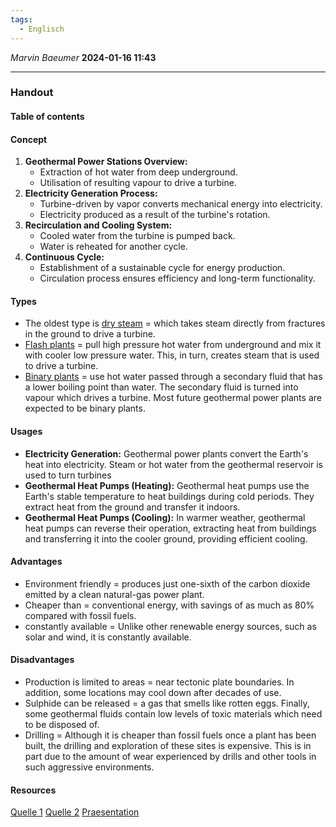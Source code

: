 ```yaml
---
tags:
  - Englisch
---
```

*Marvin Baeumer* **2024-01-16 11:43**

---
### Handout
#### Table of contents
#### Concept
1. **Geothermal Power Stations Overview:**
    - Extraction of hot water from deep underground.
    - Utilisation of resulting vapour to drive a turbine.
2. **Electricity Generation Process:**
    - Turbine-driven by vapor converts mechanical energy into electricity.
    - Electricity produced as a result of the turbine's rotation.
3. **Recirculation and Cooling System:**
    - Cooled water from the turbine is pumped back.
    - Water is reheated for another cycle.
4. **Continuous Cycle:**
    - Establishment of a sustainable cycle for energy production.
    - Circulation process ensures efficiency and long-term functionality.
#### Types
- The oldest type is [dry steam](https://www.energy.gov/eere/geothermal/electricity-generation "Dry Steam Plants") = which takes steam directly from fractures in the ground to drive a turbine.
- [Flash plants](https://www.energy.gov/eere/geothermal/electricity-generation "Flash Plants") = pull high pressure hot water from underground and mix it with cooler low pressure water. This, in turn, creates steam that is used to drive a turbine.
- [Binary plants](https://www.energy.gov/eere/geothermal/electricity-generation "Binary Plants") = use hot water passed through a secondary fluid that has a lower boiling point than water. The secondary fluid is turned into vapour which drives a turbine. Most future geothermal power plants are expected to be binary plants.

<div style="page-break-after: always;"></div>

#### Usages
- **Electricity Generation:** Geothermal power plants convert the Earth's heat into electricity. Steam or hot water from the geothermal reservoir is used to turn turbines
- **Geothermal Heat Pumps (Heating):** Geothermal heat pumps use the Earth's stable temperature to heat buildings during cold periods. They extract heat from the ground and transfer it indoors.
- **Geothermal Heat Pumps (Cooling):** In warmer weather, geothermal heat pumps can reverse their operation, extracting heat from buildings and transferring it into the cooler ground, providing efficient cooling.
#### Advantages
- Environment friendly =  produces just one-sixth of the carbon dioxide emitted by a clean natural-gas power plant.
- Cheaper than = conventional energy, with savings of as much as 80% compared with fossil fuels.
- constantly available = Unlike other renewable energy sources, such as solar and wind, it is constantly available.
#### Disadvantages
- Production is limited to areas = near tectonic plate boundaries. In addition, some locations may cool down after decades of use.
- Sulphide can be released = a gas that smells like rotten eggs. Finally, some geothermal fluids contain low levels of toxic materials which need to be disposed of.
- Drilling = Although it is cheaper than fossil fuels once a plant has been built, the drilling and exploration of these sites is expensive. This is in part due to the amount of wear experienced by drills and other tools in such aggressive environments.
#### Resources
[Quelle 1](https://www.twi-global.com/technical-knowledge/faqs/geothermal-energy)
[Quelle 2](https://www.wtsenergy.com/glossary/geothermal-energy/)
[Praesentation](Geothermal%20Energy.pptx)

